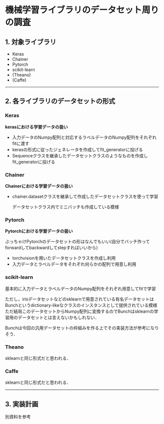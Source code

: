 # 機械学習ライブラリのデータセット周りの調査

## 1. 対象ライブラリ

+ Keras
+ Chainer
+ Pytorch
+ scikit-learn
+ (Theano)
+ (Caffe)

---

## 2. 各ライブラリのデータセットの形式

### **Keras**

**kerasにおける学習データの扱い**

- 入力データのNumpy配列と対応するラベルデータのNumpy配列をそれぞれfitに渡す
- kerasの形式に従ったジェネレータを作成してfit_generatorに投げる
- Sequenceクラスを継承したデータセットクラスのようなものを作成しfit_generatorに投げる

### **Chainer**

**Chainerにおける学習データの扱い**

- chainer.datasetクラスを継承して作成したデータセットクラスを使って学習

    データセットクラス内でミニバッチも作成している模様

### **Pytorch**

**Pytorchにおける学習データの扱い**

ぶっちゃけPytorchのデータセットの形はなんでもいい(自分でバッチ作ってforwardしてbackwardしてstepすればいいから)

- torchvisionを用いたデータセットクラスを作成し利用
- 入力データとラベルデータをそれぞれ何らかの配列で用意し利用

### **scikit-learn**

基本的に入力データとラベルデータのNumpy配列をそれぞれ用意してfitで学習

ただし，irisデータセットなどのsklearnで用意されている有名データセットはBunchというdictionary-likeなクラスのインスタンスとして提供されている模様
ただ結局このデータセットからNumpy配列に変換するのでBunchはsklearnの学習用のデータセットとは言えないかもしれない．

Bunchは今回の汎用データセットの枠組みを作る上でその実装方法が参考になりそう．

### **Theano**

sklearnと同じ形式だと思われる．

### **Caffe**

sklearnと同じ形式だと思われる．

---

## **3. 実装計画**

別資料を参考


